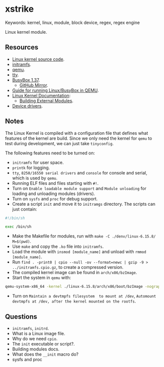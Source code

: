 # xstrike

Keywords: kernel, linux, module, block device, regex, regex engine

Linux kernel module.

## Resources

- [Linux kernel source code](https://www.kernel.org/).
- [initramfs](https://en.wikipedia.org/wiki/Initial_ramdisk).
- [qemu](https://www.qemu.org/docs/master/index.html).
- [tty](https://en.wikipedia.org/wiki/Tty_(Unix)).
- [BusyBox 1.37](https://busybox.net/).
    - [GitHub Mirror](https://github.com/mirror/busybox).
- [Guide for running Linux/BusyBox in QEMU](https://gist.github.com/chrisdone/02e165a0004be33734ac2334f215380e).
- [Linux Kernel Documentation](https://docs.kernel.org/index.html):
   - [Building External Modules](https://docs.kernel.org/kbuild/modules.html#building-external-modules).
- [Device drivers](https://linux-kernel-labs.github.io/refs/heads/master/labs/device_drivers.html#).

## Notes

The Linux Kernel is compiled with a configuration file that defines what features of the kernel are build.
Since we only need the kernel for `qemu` to test during development, we can just take `tinyconfig`.

The following features need to be turned on:

- `initramfs` for user space.
- `printk` for logging.
- `tty`, `8250/16550 serial drivers` and `console` for console and serial, which is used by `qemu`.
- Running ELF files and files starting with `#!`.
- Turn on `Enable loadable module support` and `Module unloading` for loading and unloading modules (drivers).
- Turn on `sysfs` and `proc` for debug support.
- Create a script `init` and move it to `initramgs` directory. The scripts can just contain:
```bash
#!/bin/sh

exec /bin/sh
```
- Make the Makefile for modules, run with `make -C ./denv/linux-6.15.8/ M=$(pwd)`.
- Use `make` and copy the `.ko` file into `initramfs`.
- Load the module with `insmod [module_name]` and unload with `rmmod [module_name]`.
- Run `find . -print0 | cpio --null -ov --format=newc | gzip -9 > ../initramfs.cpio.gz`, to create a compressed version.
- The compiled kernel image can be found in `arch/x86/bzImage`.
- Start the system in `qemu` with:

```bash
qemu-system-x86_64 -kernel ./linux-6.15.8/arch/x86/boot/bzImage -nographic -append 'console=ttyS0 loglevel=7' -initrd initramfs.cpio.gz
```

- Turn on `Maintain a devtmpfs filesystem  to mount at /dev`, `Automount devtmpfs at /dev, after the kernel mounted on the rootfs`.


## Questions

- `initramfs`, `initrd`.
- What is a Linux image file.
- Why do we need `cpio`.
- The `init` executable or script?.
- Building modules docs.
- What does the `__init` macro do?
- sysfs and proc
